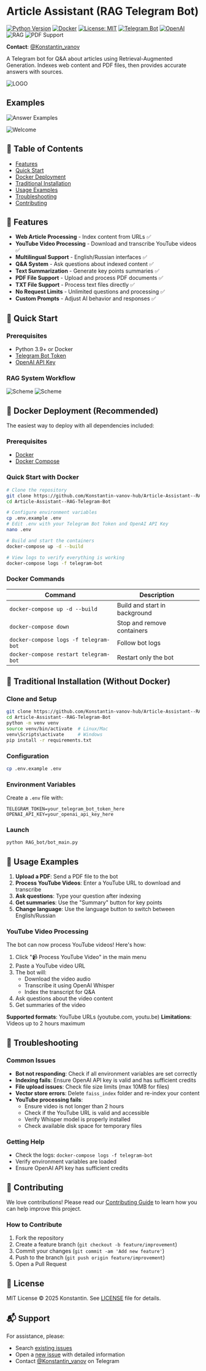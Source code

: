 # Article Assistant (RAG Telegram Bot)

[![Python Version](https://img.shields.io/badge/python-3.9+-blue)](https://www.python.org/)
[![Docker](https://img.shields.io/badge/Docker-Ready-blue?logo=docker)](https://www.docker.com/)
[![License: MIT](https://img.shields.io/badge/License-MIT-yellow.svg)](https://opensource.org/licenses/MIT)
[![Telegram Bot](https://img.shields.io/badge/Telegram-Bot-blue.svg)](https://core.telegram.org/bots)
[![OpenAI](https://img.shields.io/badge/OpenAI-GPT--4-purple.svg)](https://openai.com/)
![RAG](https://img.shields.io/badge/tech-RAG-orange)
![PDF Support](https://img.shields.io/badge/feature-PDF%20Support-red)

**Contact**: [@Konstantin_vanov](https://t.me/Konstantin_vanov)

A Telegram bot for Q&A about articles using Retrieval-Augmented Generation. Indexes web content and PDF files, then provides accurate answers with sources.

![LOGO](images/LOGO.jpg)

## Examples
![Answer Examples](images/Answer%20example_2.jpg)

![Welcome](images/Welcome%20message.jpg)

## 📖 Table of Contents
- [Features](#-features)
- [Quick Start](#-quick-start)
- [Docker Deployment](#-docker-deployment-recommended)
- [Traditional Installation](#-traditional-installation-without-docker)
- [Usage Examples](#-usage-examples)
- [Troubleshooting](#-troubleshooting)
- [Contributing](#-contributing)



## 🌟 Features
- **Web Article Processing** - Index content from URLs ✅
- **YouTube Video Processing** - Download and transcribe YouTube videos ✅
- **Multilingual Support** - English/Russian interfaces ✅
- **Q&A System** - Ask questions about indexed content ✅
- **Text Summarization** - Generate key points summaries ✅
- **PDF File Support** - Upload and process PDF documents ✅
- **TXT File Support** - Process text files directly ✅
- **No Request Limits** - Unlimited questions and processing ✅
- **Custom Prompts** - Adjust AI behavior and responses ✅

## 🚀 Quick Start

### Prerequisites
- Python 3.9+ or Docker
- [Telegram Bot Token](https://core.telegram.org/bots#how-do-i-create-a-bot)
- [OpenAI API Key](https://platform.openai.com/api-keys)

### RAG System Workflow

![Scheme](images/scheme.png)
![Scheme](images/Scheme1.jpg)

## 🐳 Docker Deployment (Recommended)

The easiest way to deploy with all dependencies included:

### Prerequisites
- [Docker](https://docs.docker.com/get-docker/)
- [Docker Compose](https://docs.docker.com/compose/install/)

### Quick Start with Docker

```bash
# Clone the repository
git clone https://github.com/Konstantin-vanov-hub/Article-Assistant--RAG-Telegram-Bot.git
cd Article-Assistant--RAG-Telegram-Bot

# Configure environment variables
cp .env.example .env
# Edit .env with your Telegram Bot Token and OpenAI API Key
nano .env

# Build and start the containers
docker-compose up -d --build

# View logs to verify everything is working
docker-compose logs -f telegram-bot
```

### Docker Commands

| Command | Description |
|---------|-------------|
| `docker-compose up -d --build` | Build and start in background |
| `docker-compose down` | Stop and remove containers |
| `docker-compose logs -f telegram-bot` | Follow bot logs |
| `docker-compose restart telegram-bot` | Restart only the bot |
## 🔧 Traditional Installation (Without Docker)

### Clone and Setup
```bash
git clone https://github.com/Konstantin-vanov-hub/Article-Assistant--RAG-Telegram-Bot
cd Article-Assistant--RAG-Telegram-Bot
python -m venv venv
source venv/bin/activate  # Linux/Mac
venv\Scripts\activate     # Windows
pip install -r requirements.txt
```

### Configuration
```bash
cp .env.example .env
```

### Environment Variables
Create a `.env` file with:
```env
TELEGRAM_TOKEN=your_telegram_bot_token_here
OPENAI_API_KEY=your_openai_api_key_here
```

### Launch
```bash
python RAG_bot/bot_main.py
```

## 📱 Usage Examples

1. **Upload a PDF**: Send a PDF file to the bot
2. **Process YouTube Videos**: Enter a YouTube URL to download and transcribe
3. **Ask questions**: Type your question after indexing
4. **Get summaries**: Use the "Summary" button for key points
5. **Change language**: Use the language button to switch between English/Russian

### YouTube Video Processing

The bot can now process YouTube videos! Here's how:

1. Click "📹 Process YouTube Video" in the main menu
2. Paste a YouTube video URL
3. The bot will:
   - Download the video audio
   - Transcribe it using OpenAI Whisper
   - Index the transcript for Q&A
4. Ask questions about the video content
5. Get summaries of the video

**Supported formats**: YouTube URLs (youtube.com, youtu.be)
**Limitations**: Videos up to 2 hours maximum

## 🔧 Troubleshooting

### Common Issues

- **Bot not responding**: Check if all environment variables are set correctly
- **Indexing fails**: Ensure OpenAI API key is valid and has sufficient credits
- **File upload issues**: Check file size limits (max 10MB for files)
- **Vector store errors**: Delete `faiss_index` folder and re-index your content
- **YouTube processing fails**: 
  - Ensure video is not longer than 2 hours
  - Check if the YouTube URL is valid and accessible
  - Verify Whisper model is properly installed
  - Check available disk space for temporary files

### Getting Help

- Check the logs: `docker-compose logs -f telegram-bot`
- Verify environment variables are loaded
- Ensure OpenAI API key has sufficient credits

## 🤝 Contributing

We love contributions! Please read our [Contributing Guide](CONTRIBUTING.md) to learn how you can help improve this project.

### How to Contribute

1. Fork the repository
2. Create a feature branch (`git checkout -b feature/improvement`)
3. Commit your changes (`git commit -am 'Add new feature'`)
4. Push to the branch (`git push origin feature/improvement`)
5. Open a Pull Request

## 📜 License

MIT License © 2025 Konstantin. See [LICENSE](LICENSE) file for details.

## 📬 Support

For assistance, please:


- Search [existing issues](https://github.com/Konstantin-vanov-hub/Article-Assistant--RAG-Telegram-Bot/issues)
- Open a [new issue](https://github.com/Konstantin-vanov-hub/Article-Assistant--RAG-Telegram-Bot/issues/new) with detailed information
- Contact [@Konstantin_vanov](https://t.me/Konstantin_vanov) on Telegram